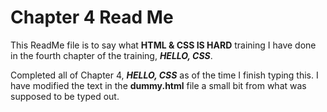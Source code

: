 # Chapter 4 Read Me

This ReadMe file is to say what **HTML & CSS IS HARD** training I have done in the fourth chapter of the training, ***HELLO, CSS***.

Completed all of Chapter 4, ***HELLO, CSS*** as of the time I finish typing this. I have modified the text in the **dummy.html** file a small bit from what was supposed to be typed out. 